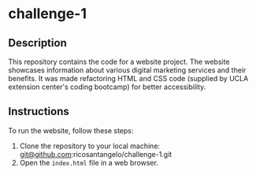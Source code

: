 # challenge-1

## Description

This repository contains the code for a website project. The website showcases information about various digital marketing services and their benefits. It was made refactoring HTML and CSS code (supplied by UCLA extension center's coding bootcamp) for better accessibility.

## Instructions

To run the website, follow these steps:
1. Clone the repository to your local machine: git@github.com:ricosantangelo/challenge-1.git
3. Open the `index.html` file in a web browser.
